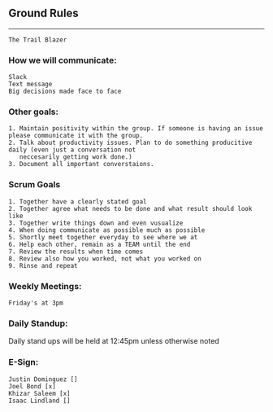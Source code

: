 ## Ground Rules 

____________________________________________________________________
    The Trail Blazer 

### How we will communicate:

    Slack
    Text message
    Big decisions made face to face

### Other goals:

    1. Maintain positivity within the group. If someone is having an issue please communicate it with the group. 
    2. Talk about productivity issues. Plan to do something producitive daily (even just a conversation not 
       neccesarily getting work done.)
    3. Document all important converstaions. 
    
### Scrum Goals
 
    1. Together have a clearly stated goal
    2. Together agree what needs to be done and what result should look like
    3. Together write things down and even vusualize
    4. When doing communicate as possible much as possible
    5. Shortly meet together everyday to see where we at 
    6. Help each other, remain as a TEAM until the end
    7. Review the results when time comes
    8. Review also how you worked, not what you worked on
    9. Rinse and repeat 

### Weekly Meetings:

    Friday's at 3pm 

### Daily Standup:

Daily stand ups will be held at 12:45pm unless otherwise noted

### E-Sign:

    Justin Dominguez []
    Joel Bond [x]
    Khizar Saleem [x]
    Isaac Lindland []
